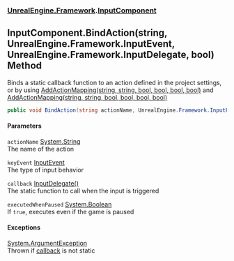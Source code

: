 ### [UnrealEngine.Framework](./UnrealEngine-Framework.md 'UnrealEngine.Framework').[InputComponent](./InputComponent.md 'UnrealEngine.Framework.InputComponent')
## InputComponent.BindAction(string, UnrealEngine.Framework.InputEvent, UnrealEngine.Framework.InputDelegate, bool) Method
Binds a static callback function to an action defined in the project settings, or by using [AddActionMapping(string, string, bool, bool, bool, bool)](./Engine-AddActionMapping(string_string_bool_bool_bool_bool).md 'UnrealEngine.Framework.Engine.AddActionMapping(string, string, bool, bool, bool, bool)') and [AddActionMapping(string, string, bool, bool, bool, bool)](./PlayerInput-AddActionMapping(string_string_bool_bool_bool_bool).md 'UnrealEngine.Framework.PlayerInput.AddActionMapping(string, string, bool, bool, bool, bool)')  
```csharp
public void BindAction(string actionName, UnrealEngine.Framework.InputEvent keyEvent, UnrealEngine.Framework.InputDelegate callback, bool executedWhenPaused=false);
```
#### Parameters
<a name='UnrealEngine-Framework-InputComponent-BindAction(string_UnrealEngine-Framework-InputEvent_UnrealEngine-Framework-InputDelegate_bool)-actionName'></a>
`actionName` [System.String](https://docs.microsoft.com/en-us/dotnet/api/System.String 'System.String')  
The name of the action  
  
<a name='UnrealEngine-Framework-InputComponent-BindAction(string_UnrealEngine-Framework-InputEvent_UnrealEngine-Framework-InputDelegate_bool)-keyEvent'></a>
`keyEvent` [InputEvent](./InputEvent.md 'UnrealEngine.Framework.InputEvent')  
The type of input behavior  
  
<a name='UnrealEngine-Framework-InputComponent-BindAction(string_UnrealEngine-Framework-InputEvent_UnrealEngine-Framework-InputDelegate_bool)-callback'></a>
`callback` [InputDelegate()](./InputDelegate().md 'UnrealEngine.Framework.InputDelegate()')  
The static function to call when the input is triggered  
  
<a name='UnrealEngine-Framework-InputComponent-BindAction(string_UnrealEngine-Framework-InputEvent_UnrealEngine-Framework-InputDelegate_bool)-executedWhenPaused'></a>
`executedWhenPaused` [System.Boolean](https://docs.microsoft.com/en-us/dotnet/api/System.Boolean 'System.Boolean')  
If `true`, executes even if the game is paused  
  
#### Exceptions
[System.ArgumentException](https://docs.microsoft.com/en-us/dotnet/api/System.ArgumentException 'System.ArgumentException')  
Thrown if [callback](#UnrealEngine-Framework-InputComponent-BindAction(string_UnrealEngine-Framework-InputEvent_UnrealEngine-Framework-InputDelegate_bool)-callback 'UnrealEngine.Framework.InputComponent.BindAction(string, UnrealEngine.Framework.InputEvent, UnrealEngine.Framework.InputDelegate, bool).callback') is not static  
